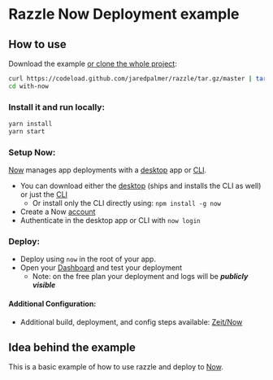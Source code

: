 # Razzle Now Deployment example

## How to use

Download the example [or clone the whole project](https://github.com/jaredpalmer/razzle.git):

```bash
curl https://codeload.github.com/jaredpalmer/razzle/tar.gz/master | tar -xz --strip=2 razzle-master/examples/with-now
cd with-now
```

### Install it and run locally:

```bash
yarn install
yarn start
```

### Setup Now:

[Now](https://zeit.co/now) manages app deployments with a [desktop](https://zeit.co/download) app or [CLI](https://zeit.co/download#now-cli).

* You can download either the [desktop](https://zeit.co/download) (ships and installs the CLI as well) or just the [CLI](https://zeit.co/download#now-cli)
  * Or install only the CLI directly using: `npm install -g now`
* Create a Now [account](https://zeit.co/signup)
* Authenticate in the desktop app or CLI with `now login`

### Deploy:

* Deploy using `now` in the root of your app.
* Open your [Dashboard](https://zeit.co/dashboard/deployments) and test your deployment
  * Note: on the free plan your deployment and logs will be **_publicly visible_**

#### Additional Configuration:

* Additional build, deployment, and config steps available: [Zeit/Now](https://zeit.co/now#frequently-asked-questions)

## Idea behind the example

This is a basic example of how to use razzle and deploy to [Now](https://zeit.co/now).
